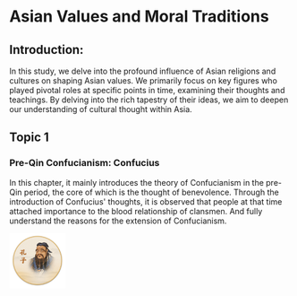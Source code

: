 # Asian Values and Moral Traditions

## Introduction:
In this study, we delve into the profound influence of Asian religions and cultures on shaping Asian values. We primarily focus on key figures who played pivotal roles at specific points in time, examining their thoughts and teachings. By delving into the rich tapestry of their ideas, we aim to deepen our understanding of cultural thought within Asia.

## Topic 1
### Pre-Qin Confucianism: Confucius
In this chapter, it mainly introduces the theory of Confucianism in the pre-Qin period, the core of which is the thought of benevolence. Through the introduction of Confucius' thoughts, it is observed that people at that time attached importance to the blood relationship of clansmen. And fully understand the reasons for the extension of Confucianism.

<img src="https://github.com/akahaz/Asian-Values-and-Moral-Traditions/blob/main/image/%E5%AD%94%E5%AD%90.png" width="100px">
